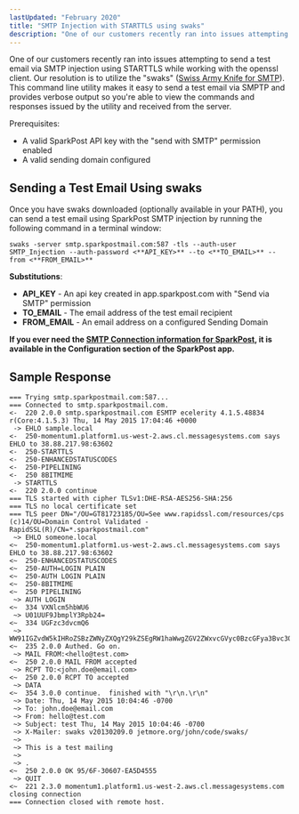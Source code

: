```yaml
---
lastUpdated: "February 2020"
title: "SMTP Injection with STARTTLS using swaks"
description: "One of our customers recently ran into issues attempting to send a test email via SMTP injection using STARTTLS while working with the openssl client Our resolution is to utilize the swaks Swiss Army Knife for SMTP This command line utility makes it easy to send a test email via..."
---
```


One of our customers recently ran into issues attempting to send a test email via SMTP injection using STARTTLS while working with the openssl client. Our resolution is to utilize the "swaks" ([Swiss Army Knife for SMTP](http://www.jetmore.org/john/code/swaks/)). This command line utility makes it easy to send a test email via SMPTP and provides verbose output so you're able to view the commands and responses issued by the utility and received from the server.

Prerequisites:

* A valid SparkPost API key with the "send with SMTP" permission enabled
* A valid sending domain configured

## Sending a Test Email Using swaks

Once you have swaks downloaded (optionally available in your PATH), you can send a test email using SparkPost SMTP injection by running the following command in a terminal window:

```
swaks -server smtp.sparkpostmail.com:587 -tls --auth-user SMTP_Injection --auth-password <**API_KEY>** --to <**TO_EMAIL>** --from <**FROM_EMAIL>**
```

​**Substitutions**:

* **API_KEY** - An api key created in app.sparkpost.com with "Send via SMTP" permission
* **TO_EMAIL** - The email address of the test email recipient
* **FROM_EMAIL** - An email address on a configured Sending Domain

**If you ever need the [SMTP Connection information for SparkPost](https://app.sparkpost.com/account/smtp), it is available in the Configuration section of the SparkPost app.**

## Sample Response

```
=== Trying smtp.sparkpostmail.com:587...
=== Connected to smtp.sparkpostmail.com.
<-  220 2.0.0 smtp.sparkpostmail.com ESMTP ecelerity 4.1.5.48834 r(Core:4.1.5.3) Thu, 14 May 2015 17:04:46 +0000
 -> EHLO sample.local
<-  250-momentum1.platform1.us-west-2.aws.cl.messagesystems.com says EHLO to 38.88.217.98:63602
<-  250-STARTTLS
<-  250-ENHANCEDSTATUSCODES
<-  250-PIPELINING
<-  250 8BITMIME
 -> STARTTLS
<-  220 2.0.0 continue
=== TLS started with cipher TLSv1:DHE-RSA-AES256-SHA:256
=== TLS no local certificate set
=== TLS peer DN="/OU=GT81723185/OU=See www.rapidssl.com/resources/cps (c)14/OU=Domain Control Validated - RapidSSL(R)/CN=*.sparkpostmail.com"
 ~> EHLO someone.local
<~  250-momentum1.platform1.us-west-2.aws.cl.messagesystems.com says EHLO to 38.88.217.98:63602
<~  250-ENHANCEDSTATUSCODES
<~  250-AUTH=LOGIN PLAIN
<~  250-AUTH LOGIN PLAIN
<~  250-8BITMIME
<~  250 PIPELINING
 ~> AUTH LOGIN
<~  334 VXNlcm5hbWU6
 ~> U01UUF9JbmplY3Rpb24=
<~  334 UGFzc3dvcmQ6
 ~> WW91IGZvdW5kIHRoZSBzZWNyZXQgY29kZSEgRW1haWwgZGV2ZWxvcGVyc0BzcGFya3Bvc3QuY29tIGZvciBhIGZyZWUgdC1zaGlydCE=
<~  235 2.0.0 Authed. Go on.
 ~> MAIL FROM:<hello@test.com>
<~  250 2.0.0 MAIL FROM accepted
 ~> RCPT TO:<john.doe@email.com>
<~  250 2.0.0 RCPT TO accepted
 ~> DATA
<~  354 3.0.0 continue.  finished with "\r\n.\r\n"
 ~> Date: Thu, 14 May 2015 10:04:46 -0700
 ~> To: john.doe@email.com
 ~> From: hello@test.com
 ~> Subject: test Thu, 14 May 2015 10:04:46 -0700
 ~> X-Mailer: swaks v20130209.0 jetmore.org/john/code/swaks/
 ~>
 ~> This is a test mailing
 ~>
 ~> .
<~  250 2.0.0 OK 95/6F-30607-EA5D4555
 ~> QUIT
<~  221 2.3.0 momentum1.platform1.us-west-2.aws.cl.messagesystems.com closing connection
=== Connection closed with remote host.
```
